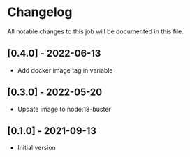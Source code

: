 # Changelog
All notable changes to this job will be documented in this file.

## [0.4.0] - 2022-06-13
* Add docker image tag in variable 

## [0.3.0] - 2022-05-20
* Update image to node:18-buster

## [0.1.0] - 2021-09-13
* Initial version
